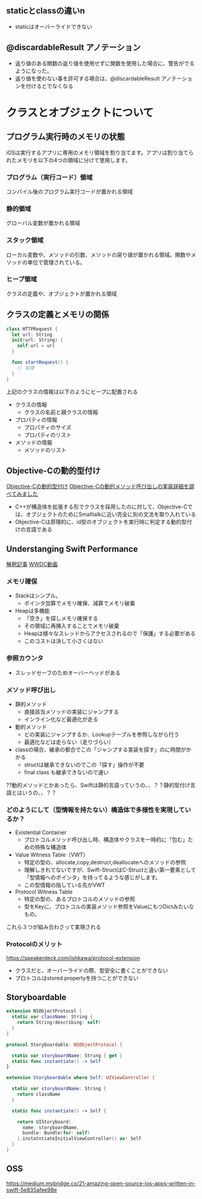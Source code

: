 ## staticとclassの違いn
- staticはオーバーライドできない

## @discardableResult アノテーション
- 返り値のある関数の返り値を使用せずに関数を使用した場合に、警告がでるようになった。
- 返り値を使わない事を許可する場合は、@discardableResult アノテーションを付けるとでなくなる

# クラスとオブジェクトについて

## プログラム実行時のメモリの状態
iOSは実行するアプリに専用のメモリ領域を割り当てます。アプリは割り当てられたメモリを以下の4つの領域に分けて使用します。

### プログラム（実行コード）領域
コンパイル後のプログラム実行コードが置かれる領域
### 静的領域
グローバル変数が置かれる領域
### スタック領域
ローカル変数や、メソッドの引数、メソッドの戻り値が置かれる領域。関数やメソッドの単位で管理されている。
### ヒープ領域
クラスの定義や、オブジェクトが置かれる領域

## クラスの定義とメモリの関係
```swift
class HTTPRequest {
  let url: String
  init(url: String) {
    self.url = url
  }

  func startRequest() {
    // 処理
  }
}
```

上記のクラスの情報は以下のようにヒープに配置される
- クラスの情報
  - クラスの名前と親クラスの情報
- プロパティの情報
  - プロパティのサイズ
  - プロパティのリスト
- メソッドの情報
  - メソッドのリスト

## Objective-Cの動的型付け
[Objective-Cの動的型付け](http://s.news.mynavi.jp/column/objc/002/index.html)
[Objective-Cの動的メソッド呼び出しの実装詳細を調べてみました](http://qiita.com/kunichiko/items/a0b8ce64518fbf3eac0a)
- C++が構造体を拡張する形でクラスを採用したのに対して、Objective-Cでは、オブジェクトのためにSmalltalkに近い完全に別の文法を取り入れている
- Objective-Cは原理的に、id型のオブジェクトを実行時に判定する動的型付けの言語である

## Understanging Swift Performance
[解釈記事](http://wpdev.hatenablog.com/entry/2016/11/02/082027)
[WWDC動画](https://developer.apple.com/videos/play/wwdc2016/416/)

### メモリ確保
- Stackはシンプル。
  - ポインタ加算でメモリ確保、減算でメモリ破棄
- Heapは多機能
  - 「空き」を探しメモリ確保する
  - その領域に再挿入することでメモリ破棄
  - Heapは様々なスレッドからアクセスされるので「保護」する必要がある
  - このコストは決して小さくはない

### 参照カウンタ
- スレッドセーフのためオーバーヘッドがある

### メソッド呼び出し
- 静的メソッド
  - 直接該当メソッドの実装にジャンプする
  - インライン化など最適化が走る
- 動的メソッド
  - どの実装にジャンプするか、Lookupテーブルを参照しながら行う
  - 最適化などは走らない（走りづらい）
- classの場合、継承の都合でこの「ジャンプする実装を探す」のに時間がかかる
  - structは継承できないのでこの「探す」操作が不要
  - final class も継承できないので速い

??動的メソッドとかあったら、Swiftは静的言語っていうの、、？？静的型付け言語とはいうの、、？？

### どのようにして（型情報を持たない）構造体で多様性を実現しているか？
- Existential Container
  - プロトコルメソッド呼び出し時、構造体やクラスを一時的に「包む」ための特殊な構造体
- Value Witness Table（VWT）
  - 特定の型の、allocate,copy,destruct,deallocateへのメソッドの参照
  - 理解しきれてないですが、Swift-StructはC-Structと違い第一要素として「型情報へのポインタ」を持ってるような感じがします。
  - この型情報の指している先がVWT
- Protocol Witness Table
  - 特定の型の、あるプロトコルのメソッドの参照
  - 型をKeyに、プロトコルの実装メソッド参照をValueにもつDictみたいなもの。

これら３つが組み合わさって実現される

### Protocolのメリット
https://speakerdeck.com/ishkawa/protocol-extension
- クラスだと、オーバーライドの際、型安全に書くことができない
- プロトコルはstored propertyを持つことができない

## Storyboardable
```swift
extension NSObjectProtocol {
  static var className: String {
    return String(describing: self)
  }
}

protocol Storyboardable: NSObjectProtocol {

  static var storyboardName: String { get }
  static func instantiate() -> Self
}

extension Storyboardable where Self: UIViewController {

  static var storyboardName: String {
    return className
  }

  static func instantiate() -> Self {

    return UIStoryboard(
      name: storyboardName,
      bundle: Bundle(for: self)
    ).instatntiateInitialViewController() as! Self
  }
}
```

## OSS
https://medium.mybridge.co/21-amazing-open-source-ios-apps-written-in-swift-5e835afee98e
